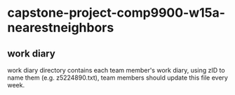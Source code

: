 # capstone-project-comp9900-w15a-nearestneighbors
## work diary
work diary directory contains each team member's work diary, using zID to name them (e.g. z5224890.txt), team members should update this file every week.
